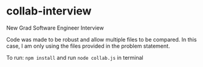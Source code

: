 # collab-interview
New Grad Software Engineer Interview

Code was made to be robust and allow multiple files to be compared. In this case, I am only using the files provided in the problem statement.

To run:
`npm install` and run `node collab.js` in terminal
